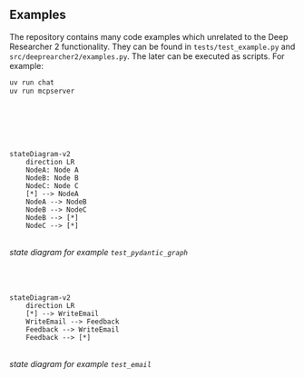 ## Examples

The repository contains many code examples which unrelated to the Deep Researcher 2 functionality. They can be found in `tests/test_example.py` and `src/deeprearcher2/examples.py`. The later can be executed as scripts. For example:
```bash
uv run chat
uv run mcpserver
```
<br>
<br>
<br>
<br>

``` mermaid
stateDiagram-v2
    direction LR
    NodeA: Node A
    NodeB: Node B
    NodeC: Node C
    [*] --> NodeA 
    NodeA --> NodeB
    NodeB --> NodeC
    NodeB --> [*]
    NodeC --> [*]
```
<br>*state diagram for example `test_pydantic_graph`*
<br>
<br>
<br>
<br>

``` mermaid
stateDiagram-v2
    direction LR
    [*] --> WriteEmail
    WriteEmail --> Feedback
    Feedback --> WriteEmail
    Feedback --> [*]
```
<br>*state diagram for example `test_email`*
